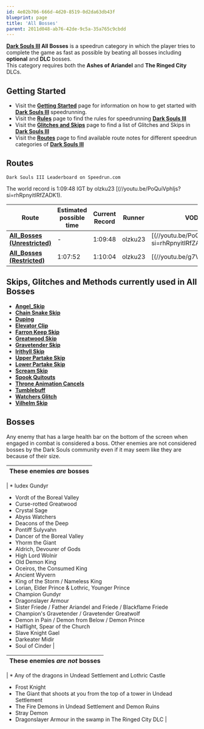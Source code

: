 ```yaml
---
id: 4e02b706-666d-4d20-8519-0d2da63db43f
blueprint: page
title: 'All Bosses'
parent: 2011d048-ab76-42de-9c5a-35a765c9cbdd
---
```

**[Dark Souls III](/darksouls3) All Bosses** is a speedrun category in which the player tries to complete the game as fast as possible by beating all bosses including **optional** and **DLC** bosses.\
This category requires both the **Ashes of Ariandel** and **The Ringed City** DLCs.

## Getting Started

- Visit the **[Getting Started](/darksouls3/getting-started)** page for information on how to get started with **[Dark Souls III](/darksouls3)** speedrunning.
- Visit the **[Rules](/darksouls3/rules)** page to find the rules for speedrunning **[Dark Souls III](/darksouls3)**
- Visit the **[Glitches and Skips](</Category:Glitch_(Dark_Souls_III)> 'Category:Glitch (Dark Souls III)')** page to find a list of Glitches and Skips in **[Dark Souls III](/darksouls3)**
- Visit the **[Routes](/darksouls3/routes)** page to find available route notes for different speedrun categories of **[Dark Souls III](/darksouls3)**

## Routes

`Dark Souls III Leaderboard on Speedrun.com`

The world record is 1:09:48 IGT by olzku23 [(//youtu.be/PoQuiVphljs?si=rhRpnyitIRfZADK1).

| Route                                                            | Estimated possible time | Current Record | Runner  | VOD                                                                                                                                       |
| ---------------------------------------------------------------- | ----------------------- | -------------- | ------- | ----------------------------------------------------------------------------------------------------------------------------------------- |
| **[All_Bosses (Unrestricted)](/darksouls3/all-bosses-+6-route)** | -                       | 1:09:48        | olzku23 | [(//youtu.be/PoQuiVphljs?si=rhRpnyitIRfZADK1) |
| **[All_Bosses (Restricted)](/darksouls3/all-bosses-+6-route)**   | 1:07:52                 | 1:10:04        | olzku23 | [(//youtu.be/g7VnClB8Wso)                     |

## Skips, Glitches and Methods currently used in All Bosses

- **[Angel_Skip](/darksouls3/angel-skip)**
- **[Chain Snake Skip](/darksouls3/chain-snake-skip)**
- **[Duping](/darksouls3/duping)**
- **[Elevator Clip](/darksouls3/elevator-clip)**
- **[Farron Keep Skip](/darksouls3/farron-keep-skip)**
- **[Greatwood Skip](/darksouls3/greatwood-skip)**
- **[Gravetender Skip](/darksouls3/gravetender-skip)**
- **[Irithyll Skip](/darksouls3/irithyll-skip)**
- **[Upper Partake Skip](/darksouls3/upper-partake-skip)**
- **[Lower Partake Skip](/darksouls3/lower-partake-skip)**
- **[Scream Skip](/darksouls3/scream-skip)**
- **[Spook Quitouts](/darksouls3/spook-quitouts)**
- **[Throne Animation Cancels](/darksouls3/throne-animation-cancels)**
- **[Tumblebuff](/darksouls3/tumblebuff)**
- **[Watchers Glitch](/darksouls3/watchers-glitch)**
- **[Vilhelm Skip](/darksouls3/vilhelm-skip)**

## Bosses

Any enemy that has a large health bar on the bottom of the screen when engaged in combat is considered a boss. Other enemies are not considered bosses by the Dark Souls community even if it may seem like they are because of their size.

| These enemies **_are_** bosses |
| ------------------------------ |

| \* Iudex Gundyr

- Vordt of the Boreal Valley
- Curse-rotted Greatwood
- Crystal Sage
- Abyss Watchers
- Deacons of the Deep
- Pontiff Sulyvahn
- Dancer of the Boreal Valley
- Yhorm the Giant
- Aldrich, Devourer of Gods
- High Lord Wolnir
- Old Demon King
- Oceiros, the Consumed King
- Ancient Wyvern
- King of the Storm / Nameless King
- Lorian, Elder Prince & Lothric, Younger Prince
- Champion Gundyr
- Dragonslayer Armour
- Sister Friede / Father Ariandel and Friede / Blackflame Friede
- Champion's Gravetender / Gravetender Greatwolf
- Demon in Pain / Demon from Below / Demon Prince
- Halflight, Spear of the Church
- Slave Knight Gael
- Darkeater Midir
- Soul of Cinder |

| These enemies **_are not_** bosses |
| ---------------------------------- |

| \* Any of the dragons in Undead Settlement and Lothric Castle

- Frost Knight
- The Giant that shoots at you from the top of a tower in Undead Settlement
- The Fire Demons in Undead Settlement and Demon Ruins
- Stray Demon
- Dragonslayer Armour in the swamp in The Ringed City DLC |
